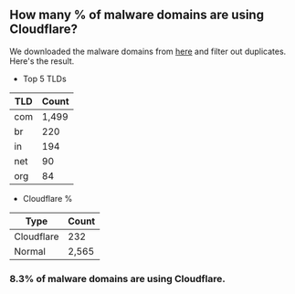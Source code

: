 ## How many % of malware domains are using Cloudflare?


We downloaded the malware domains from [here](https://urlhaus.abuse.ch) and filter out duplicates.
Here's the result.


[//]: # (start replacement)


- Top 5 TLDs

| TLD | Count |
| --- | --- |
| com | 1,499 |
| br | 220 |
| in | 194 |
| net | 90 |
| org | 84 |


- Cloudflare %

| Type | Count |
| --- | --- |
| Cloudflare | 232 |
| Normal | 2,565 |


### 8.3% of malware domains are using Cloudflare.